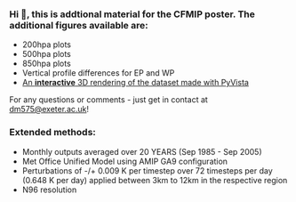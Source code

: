### Hi 👋, this is addtional material for the CFMIP poster. The additional figures available are:
- 200hpa plots
- 500hpa plots
- 850hpa plots
- Vertical profile differences for EP and WP
- [An **interactive** 3D rendering of the dataset made with PyVista](https://github.com/dannymcculloch/geovista_figures/blob/main/scene-export.html)

For any questions or comments - just get in contact at dm575@exeter.ac.uk!

### Extended methods:
- Monthly outputs averaged over 20 YEARS (Sep 1985 - Sep 2005)
- Met Office Unified Model using AMIP GA9 configuration 
- Perturbations of -/+ 0.009 K per timestep over 72 timesteps per day (0.648 K per day) applied between 3km to 12km in the respective region
- N96 resolution
